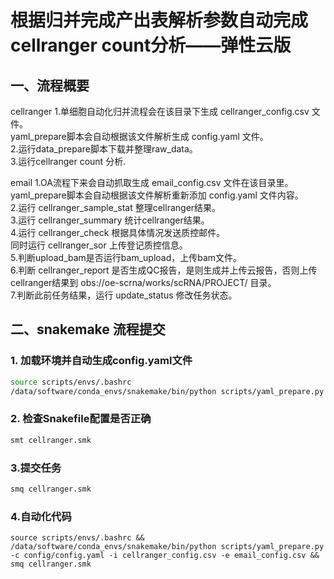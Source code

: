 # 根据归并完成产出表解析参数自动完成cellranger count分析——弹性云版

## 一、流程概要
cellranger
1.单细胞自动化归并流程会在该目录下生成 cellranger_config.csv 文件。  
  yaml_prepare脚本会自动根据该文件解析生成 config.yaml 文件。  
2.运行data_prepare脚本下载并整理raw_data。  
3.运行cellranger count 分析.  
  
email
1.OA流程下来会自动抓取生成 email_config.csv 文件在该目录里。  
  yaml_prepare脚本会自动根据该文件解析重新添加 config.yaml 文件内容。  
2.运行 cellranger_sample_stat 整理cellranger结果。  
3.运行 cellranger_summary 统计cellranger结果。  
4.运行 cellranger_check 根据具体情况发送质控邮件。  
  同时运行 cellranger_sor 上传登记质控信息。  
5.判断upload_bam是否运行bam_upload，上传bam文件。  
6.判断 cellranger_report 是否生成QC报告，是则生成并上传云报告，否则上传cellranger结果到 obs://oe-scrna/works/scRNA/PROJECT/ 目录。  
7.判断此前任务结果，运行 update_status 修改任务状态。  

## 二、snakemake 流程提交

### 1. 加载环境并自动生成config.yaml文件 

```bash
source scripts/envs/.bashrc
/data/software/conda_envs/snakemake/bin/python scripts/yaml_prepare.py -c config/config.yaml -i cellranger_config.csv -e email_config.csv 
```
### 2. 检查Snakefile配置是否正确 

```bash 
smt cellranger.smk 
```
  
### 3.提交任务

```bash
smq cellranger.smk

```

### 4.自动化代码
```
source scripts/envs/.bashrc && 
/data/software/conda_envs/snakemake/bin/python scripts/yaml_prepare.py -c config/config.yaml -i cellranger_config.csv -e email_config.csv && 
smq cellranger.smk
```

